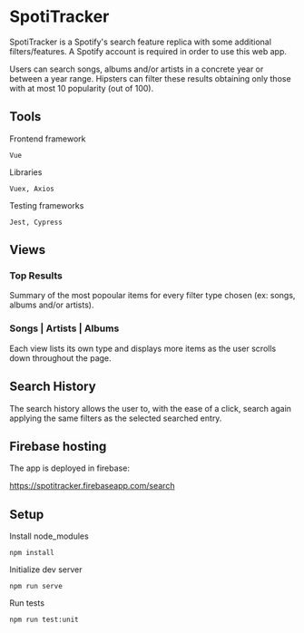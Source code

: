 # SpotiTracker

SpotiTracker is a Spotify's search feature replica with some additional filters/features. A Spotify account is required in order to use this web app.

Users can search songs, albums and/or artists in a concrete year or between a year range. Hipsters can filter these results obtaining only those with at most 10 popularity (out of 100).

## Tools

Frontend framework
```
Vue
```

Libraries
```
Vuex, Axios
```

Testing frameworks
```
Jest, Cypress
```


## Views

### Top Results

Summary of the most popoular items for every filter type chosen (ex: songs, albums and/or artists).

### Songs | Artists | Albums

Each view lists its own type and displays more items as the user scrolls down throughout the page.


## Search History

The search history allows the user to, with the ease of a click, search again applying the same filters as the selected searched entry.


## Firebase hosting

The app is deployed in firebase:

https://spotitracker.firebaseapp.com/search


## Setup

Install node_modules
```
npm install
```

Initialize dev server
```
npm run serve
```

Run tests
```
npm run test:unit
```
